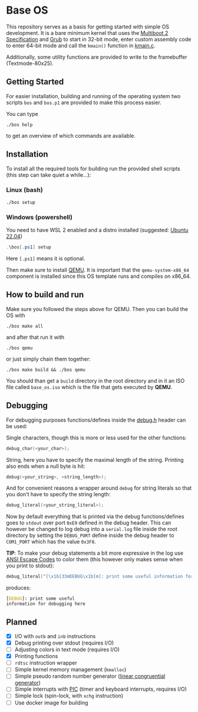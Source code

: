 # Base OS

This repository serves as a basis for getting started with simple OS development.
It is a bare minimum kernel that uses the [Multiboot 2 Specification](https://www.gnu.org/software/grub/manual/multiboot2/multiboot.html) and [Grub](https://de.wikipedia.org/wiki/Grand_Unified_Bootloader) to start in 32-bit mode, enter custom assembly code to enter 64-bit mode and call the `kmain()` function in [kmain.c](./kernel/kmain.c).

Additionally, some utility functions are provided to write to the framebuffer (Textmode-80x25).

## Getting Started

For easier installation, building and running of the operating system two scripts `bos` and `bos.p1` are provided to make this process easier.

You can type

```shell
./bos help
```

to get an overview of which commands are available.

## Installation

To install all the required tools for building run the provided shell scripts (this step can take quiet a while...):

### Linux (bash)

```shell
./bos setup
```

### Windows (powershell)

You need to have WSL 2 enabled and a distro installed (suggested: [Ubuntu 22.04](https://apps.microsoft.com/store/detail/ubuntu-22042-lts/9PN20MSR04DW?hl=de-at&gl=at&rtc=1))

```ps1
.\bos[.ps1] setup
```

Here `[.ps1]` means it is optional.

Then make sure to install [QEMU](https://www.qemu.org/).
It is important that the `qemu-system-x86_64` component is installed since this OS template runs and compiles on x86_64.

## How to build and run

Make sure you followed the steps above for QEMU.
Then you can build the OS with

```shell
./bos make all
```

and after that run it with

```shell
./bos qemu
```

or just simply chain them together:

```shell
./bos make build && ./bos qemu
```

You should than get a `build` directory in the root directory and in it an ISO file called `base_os.iso` which is the file that gets executed by **QEMU**.

## Debugging

For debugging purposes functions/defines inside the [debug.h](./kernel/include/debug.h) header can be used:

Single characters, though this is more or less used for the other functions:

```c
debug_char(<your_char>);
```
String, here you have to specify the maximal length of the string.
Printing also ends when a null byte is hit:

```c
debug(<your_string>, <string_length>);
```

And for convenient reasons a wrapper around `debug` for string literals so that you don't have to specify the string length:

```c
debug_literal(<your_string_literal>);
```

Now by default everything that is printed via the debug functions/defines goes to `stdout` over port `0xE9` defined in the debug header.
This can however be changed to log debug into a `serial.log` file inside the root directory by setting the `DEBUG_PORT` define inside the debug header to `COM1_PORT` which has the value `0x3F8`.

**TIP**: To make your debug statements a bit more expressive in the log use [ANSI Escape Codes](https://en.wikipedia.org/wiki/ANSI_escape_code) to color them (this however only makes sense when you print to stdout):

```c
debug_literal("[\x1b[33mDEBUG\x1b[m]: print some useful information for debugging here\n");
```

produces:

<code>[<span style="color: #C19C00">DEBUG</span>]: print some useful information for debugging here</code>

## Planned

- [x] I/O with `outb` and `inb` instructions
- [x] Debug printing over stdout (requires I/O)
- [ ] Adjusting colors in text mode (requires I/O)
- [x] Printing functions
- [ ] `rdtsc` instruction wrapper
- [ ] Simple kernel memory management (`kmalloc`)
- [ ] Simple pseudo random number generator ([linear congruential generator](https://en.wikipedia.org/wiki/Linear_congruential_generator))
- [ ] Simple interrupts with [PIC](https://wiki.osdev.org/8259_PIC) (timer and keyboard interrupts, requires I/O)
- [ ] Simple lock (spin-lock, with `xchg` instruction)
- [ ] Use docker image for building
